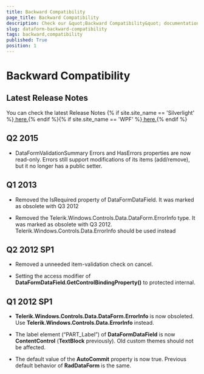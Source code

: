 ```yaml
---
title: Backward Compatibility
page_title: Backward Compatibility
description: Check our &quot;Backward Compatibility&quot; documentation article for the RadDataForm WPF control.
slug: dataform-backward-compatibility
tags: backward,compatibility
published: True
position: 1
---
```


# Backward Compatibility


## Latest Release Notes

You can check the latest Release Notes {% if site.site_name == 'Silverlight' %}[ here.](http://www.telerik.com/products/silverlight/whats-new/release_notes.aspx){% endif %}{% if site.site_name == 'WPF' %}[ here.](http://www.telerik.com/products/wpf/whats-new/release-history.aspx){% endif %}

## Q2 2015

* DataFormValidationSummary Errors and HasErrors properties are now read-only. Errors still support modifications of its items (add/remove), but it no longer has a public setter.

## Q1 2013
      

* Removed the IsRequired property of DataFormDataField. It was marked as obsolete with Q3 2012
          

* Removed the Telerik.Windows.Controls.Data.DataForm.ErrorInfo type. It was marked as obsolete with Q3 2012. Telerik.Windows.Controls.Data.ErrorInfo should be used instead
          

## Q2 2012 SP1
      

*  Removed a unneeded item-validation check on cancel.
          

* Setting the access modifier of __DataFormDataField.GetControlBindingProperty()__ to protected internal.
          

## Q1 2012 SP1
      

* __Telerik.Windows.Controls.Data.DataForm.ErrorInfo__ is now obsoleted. Use __Telerik.Windows.Controls.Data.ErrorInfo__ instead.
                

* The label element (“PART_Label”) of __DataFormDataField__ is now __ContentControl__ (__TextBlock__ previously). Old custom themes should not be affected.
                

* The default value of the __AutoCommit__ property is now true. Previous default behavior of __RadDataForm__ is the same.
                

